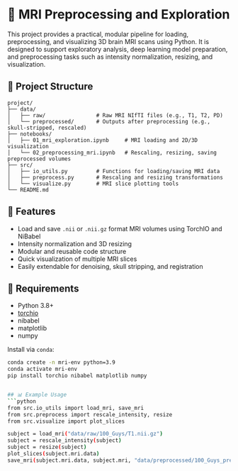 # 🧠 MRI Preprocessing and Exploration

This project provides a practical, modular pipeline for loading, preprocessing, and visualizing 3D brain MRI scans using Python. It is designed to support exploratory analysis, deep learning model preparation, and preprocessing tasks such as intensity normalization, resizing, and visualization.

## 📁 Project Structure

```text
project/
├── data/
│   ├── raw/                # Raw MRI NIfTI files (e.g., T1, T2, PD)
│   └── preprocessed/       # Outputs after preprocessing (e.g., skull-stripped, rescaled)
├── notebooks/
│   ├── 01_mri_exploration.ipynb     # MRI loading and 2D/3D visualization
│   └── 02_preprocessing_mri.ipynb   # Rescaling, resizing, saving preprocessed volumes
├── src/
│   ├── io_utils.py         # Functions for loading/saving MRI data
│   ├── preprocess.py       # Rescaling and resizing transformations
│   └── visualize.py        # MRI slice plotting tools
└── README.md
```

## 🔧 Features

- Load and save `.nii` or `.nii.gz` format MRI volumes using TorchIO and NiBabel
- Intensity normalization and 3D resizing
- Modular and reusable code structure
- Quick visualization of multiple MRI slices
- Easily extendable for denoising, skull stripping, and registration

## 🧪 Requirements

- Python 3.8+
- [torchio](https://github.com/fepegar/torchio)
- nibabel
- matplotlib
- numpy

Install via `conda`:
```bash
conda create -n mri-env python=3.9
conda activate mri-env
pip install torchio nibabel matplotlib numpy


## 📊 Example Usage
```python
from src.io_utils import load_mri, save_mri
from src.preprocess import rescale_intensity, resize
from src.visualize import plot_slices

subject = load_mri("data/raw/100_Guys/T1.nii.gz")
subject = rescale_intensity(subject)
subject = resize(subject)
plot_slices(subject.mri.data)
save_mri(subject.mri.data, subject.mri, "data/preprocessed/100_Guys_preprocessed.nii.gz")
```